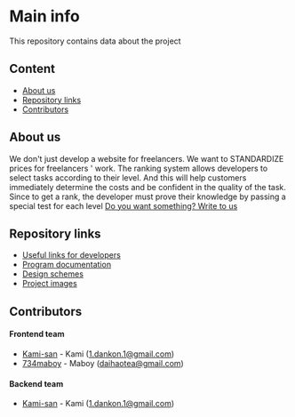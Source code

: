 # Main info
This repository contains data about the project

## Content
- [About us](https://github.com/Ninja-freelance/documentation#about-us)
- [Repository links](https://github.com/Ninja-freelance/documentation#repository-links)
- [Contributors](https://github.com/Ninja-freelance/documentation#contributors)

## About us
We don't just develop a website for freelancers. We want to STANDARDIZE prices for freelancers ' work.
The ranking system allows developers to select tasks according to their level. And this will help customers immediately determine the costs and be confident in the quality of the task. Since to get a rank, the developer must prove their knowledge by passing a special test for each level
[Do you want something? Write to us](mailto:ninjafreelance.com@gmail.com)

## Repository links
- [Useful links for developers](https://github.com/Ninja-freelance/documentation/links.md)
- [Program documentation](https://github.com/Ninja-freelance/documentation/documentations)
- [Design schemes](https://github.com/Ninja-freelance/documentation/design-schemes)
- [Project images](https://github.com/Ninja-freelance/documentation/project-images)

## Contributors
#### Frontend team
-   [Kami-san](https://github.com/KamiMeow) - Kami (<1.dankon.1@gmail.com>)
-   [734maboy](https://github.com/734maboy) - Maboy (<daihaotea@gmail.com>)

#### Backend team
-   [Kami-san](https://github.com/KamiMeow) - Kami (<1.dankon.1@gmail.com>)
